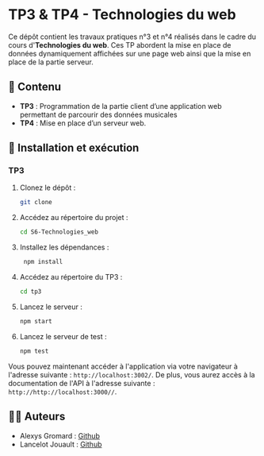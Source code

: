 # TP3 & TP4 - Technologies du web

Ce dépôt contient les travaux pratiques n°3 et n°4 réalisés dans le cadre du cours d'**Technologies du web**. Ces TP abordent la mise en place de données dynamiquement affichées sur une page web ainsi que la mise en place de la partie serveur.

## 📁 Contenu

- **TP3** : Programmation de la partie client d’une application web permettant de parcourir des données musicales
- **TP4** : Mise en place d’un serveur web.


## 🔧 Installation et exécution
### TP3
1. Clonez le dépôt :
   ```bash
   git clone 
   ```
2. Accédez au répertoire du projet :
   ```bash
   cd S6-Technologies_web
   ```
3. Installez les dépendances :
   ```bash
    npm install
    ```
4. Accédez au répertoire du TP3 :
   ```bash
   cd tp3
   ```
5. Lancez le serveur :
   ```bash
   npm start
   ```
5. Lancez le serveur de test :
   ```bash
   npm test
   ```

Vous pouvez maintenant accéder à l'application via votre navigateur à l'adresse suivante : `http://localhost:3002/`. De plus, vous aurez accès à la documentation de l'API à l'adresse suivante : `http://http://localhost:3000//`.

## 👨‍🔬 Auteurs
- Alexys Gromard : [Github](https://github.com/AlexysGromard)
- Lancelot Jouault : [Github](https://github.com/IIXIVII)